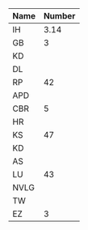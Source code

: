 | Name | Number |
|------|--------|
| IH   | 3.14   |
| GB   | 3      |
| KD   |        |
| DL   |        |
| RP   | 42     |
| APD  |        |
| CBR  | 5      |
| HR   |        |
| KS   | 47     |
| KD   |        |
| AS   |        |
| LU   |   43   |
| NVLG |        |
| TW   |        |
| EZ   | 3      |
